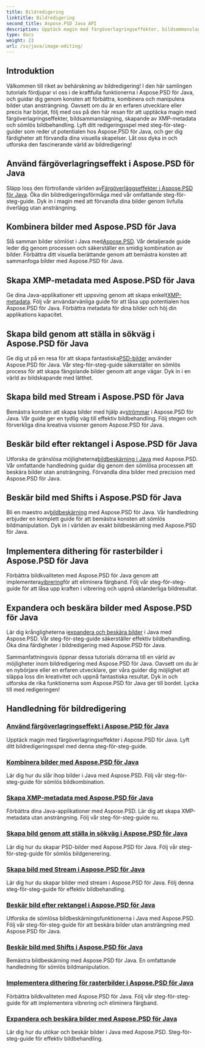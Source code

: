 ```yaml
---
title: Bildredigering
linktitle: Bildredigering
second_title: Aspose.PSD Java API
description: Upptäck magin med färgöverlagringseffekter, bildsammanslagning och sömlös bildbehandling med Aspose.PSD. Lyft ditt bildredigeringsspel med våra guider.
type: docs
weight: 23
url: /sv/java/image-editing/
---
```

## Introduktion 

Välkommen till riket av behärskning av bildredigering! I den här samlingen tutorials fördjupar vi oss i de kraftfulla funktionerna i Aspose.PSD för Java, och guidar dig genom konsten att förbättra, kombinera och manipulera bilder utan ansträngning. Oavsett om du är en erfaren utvecklare eller precis har börjat, följ med oss på den här resan för att upptäcka magin med färgöverlagringseffekter, bildsammanslagning, skapande av XMP-metadata och sömlös bildbehandling. Lyft ditt redigeringsspel med steg-för-steg-guider som reder ut potentialen hos Aspose.PSD för Java, och ger dig färdigheter att förvandla dina visuella skapelser. Låt oss dyka in och utforska den fascinerande värld av bildredigering!

## Använd färgöverlagringseffekt i Aspose.PSD för Java

 Släpp loss den förtrollande världen av[Färgöverläggseffekter i Aspose.PSD för Java](./color-overlay-effect/). Öka din bildredigeringsförmåga med vår omfattande steg-för-steg-guide. Dyk in i magin med att förvandla dina bilder genom livfulla överlägg utan ansträngning.

## Kombinera bilder med Aspose.PSD för Java

 Slå samman bilder sömlöst i Java med[Aspose.PSD](./combine-images/). Vår detaljerade guide leder dig genom processen och säkerställer en smidig kombination av bilder. Förbättra ditt visuella berättande genom att bemästra konsten att sammanfoga bilder med Aspose.PSD för Java.

## Skapa XMP-metadata med Aspose.PSD för Java

 Ge dina Java-applikationer ett uppsving genom att skapa enkelt[XMP-metadata](./create-xmp-metadata/). Följ vår användarvänliga guide för att låsa upp potentialen hos Aspose.PSD för Java. Förbättra metadata för dina bilder och höj din applikations kapacitet.

## Skapa bild genom att ställa in sökväg i Aspose.PSD för Java

 Ge dig ut på en resa för att skapa fantastiska[PSD-bilder](./create-image-by-setting-path/) använder Aspose.PSD för Java. Vår steg-för-steg-guide säkerställer en sömlös process för att skapa fängslande bilder genom att ange vägar. Dyk in i en värld av bildskapande med lätthet.

## Skapa bild med Stream i Aspose.PSD för Java

 Bemästra konsten att skapa bilder med hjälp av[strömmar](./create-image-using-stream/) i Aspose.PSD för Java. Vår guide ger en tydlig väg till effektiv bildbehandling. Följ stegen och förverkliga dina kreativa visioner genom Aspose.PSD för Java.

## Beskär bild efter rektangel i Aspose.PSD för Java

 Utforska de gränslösa möjligheterna[bildbeskärning i Java](./crop-image-by-rectangle/) med Aspose.PSD. Vår omfattande handledning guidar dig genom den sömlösa processen att beskära bilder utan ansträngning. Förvandla dina bilder med precision med Aspose.PSD för Java.

## Beskär bild med Shifts i Aspose.PSD för Java

 Bli en maestro av[bildbeskärning](./crop-image-by-shifts/) med Aspose.PSD för Java. Vår handledning erbjuder en komplett guide för att bemästra konsten att sömlös bildmanipulation. Dyk in i världen av exakt bildbeskärning med Aspose.PSD för Java.

## Implementera dithering för rasterbilder i Aspose.PSD för Java

 Förbättra bildkvaliteten med Aspose.PSD för Java genom att implementera[vibrering](./implement-dithering/)för att eliminera färgband. Följ vår steg-för-steg-guide för att låsa upp kraften i vibrering och uppnå oklanderliga bildresultat.

## Expandera och beskära bilder med Aspose.PSD för Java

 Lär dig krångligheterna i[expandera och beskära bilder](./expand-and-crop-images/) i Java med Aspose.PSD. Vår steg-för-steg-guide säkerställer effektiv bildbehandling. Öka dina färdigheter i bildredigering med Aspose.PSD för Java.

Sammanfattningsvis öppnar dessa tutorials dörrarna till en värld av möjligheter inom bildredigering med Aspose.PSD för Java. Oavsett om du är en nybörjare eller en erfaren utvecklare, ger våra guider dig möjlighet att släppa loss din kreativitet och uppnå fantastiska resultat. Dyk in och utforska de rika funktionerna som Aspose.PSD för Java ger till bordet. Lycka till med redigeringen!
## Handledning för bildredigering
### [Använd färgöverlagringseffekt i Aspose.PSD för Java](./color-overlay-effect/)
Upptäck magin med färgöverlagringseffekter i Aspose.PSD för Java. Lyft ditt bildredigeringsspel med denna steg-för-steg-guide.
### [Kombinera bilder med Aspose.PSD för Java](./combine-images/)
Lär dig hur du slår ihop bilder i Java med Aspose.PSD. Följ vår steg-för-steg-guide för sömlös bildkombination.
### [Skapa XMP-metadata med Aspose.PSD för Java](./create-xmp-metadata/)
Förbättra dina Java-applikationer med Aspose.PSD. Lär dig att skapa XMP-metadata utan ansträngning. Följ vår steg-för-steg-guide nu.
### [Skapa bild genom att ställa in sökväg i Aspose.PSD för Java](./create-image-by-setting-path/)
Lär dig hur du skapar PSD-bilder med Aspose.PSD för Java. Följ vår steg-för-steg-guide för sömlös bildgenerering.
### [Skapa bild med Stream i Aspose.PSD för Java](./create-image-using-stream/)
Lär dig hur du skapar bilder med stream i Aspose.PSD för Java. Följ denna steg-för-steg-guide för effektiv bildbehandling.
### [Beskär bild efter rektangel i Aspose.PSD för Java](./crop-image-by-rectangle/)
Utforska de sömlösa bildbeskärningsfunktionerna i Java med Aspose.PSD. Följ vår steg-för-steg-guide för att beskära bilder utan ansträngning med Aspose.PSD för Java.
### [Beskär bild med Shifts i Aspose.PSD för Java](./crop-image-by-shifts/)
Bemästra bildbeskärning med Aspose.PSD för Java. En omfattande handledning för sömlös bildmanipulation.
### [Implementera dithering för rasterbilder i Aspose.PSD för Java](./implement-dithering/)
Förbättra bildkvaliteten med Aspose.PSD för Java. Följ vår steg-för-steg-guide för att implementera vibrering och eliminera färgband.
### [Expandera och beskära bilder med Aspose.PSD för Java](./expand-and-crop-images/)
Lär dig hur du utökar och beskär bilder i Java med Aspose.PSD. Steg-för-steg-guide för effektiv bildbehandling.